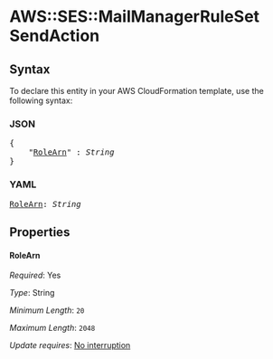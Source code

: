 # AWS::SES::MailManagerRuleSet SendAction

## Syntax

To declare this entity in your AWS CloudFormation template, use the following syntax:

### JSON

<pre>
{
    "<a href="#rolearn" title="RoleArn">RoleArn</a>" : <i>String</i>
}
</pre>

### YAML

<pre>
<a href="#rolearn" title="RoleArn">RoleArn</a>: <i>String</i>
</pre>

## Properties

#### RoleArn

_Required_: Yes

_Type_: String

_Minimum Length_: <code>20</code>

_Maximum Length_: <code>2048</code>

_Update requires_: [No interruption](https://docs.aws.amazon.com/AWSCloudFormation/latest/UserGuide/using-cfn-updating-stacks-update-behaviors.html#update-no-interrupt)
